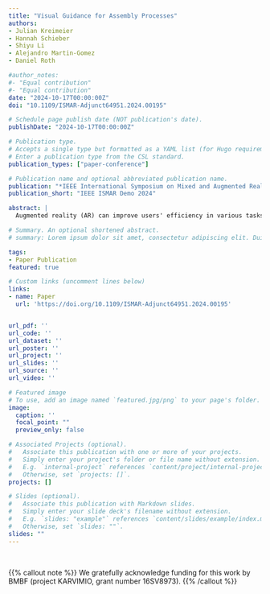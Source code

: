 ```yaml
---
title: "Visual Guidance for Assembly Processes"
authors:
- Julian Kreimeier
- Hannah Schieber
- Shiyu Li
- Alejandro Martin-Gomez
- Daniel Roth

#author_notes:
#- "Equal contribution"
#- "Equal contribution"
date: "2024-10-17T00:00:00Z"
doi: "10.1109/ISMAR-Adjunct64951.2024.00195"

# Schedule page publish date (NOT publication's date).
publishDate: "2024-10-17T00:00:00Z"

# Publication type.
# Accepts a single type but formatted as a YAML list (for Hugo requirements).
# Enter a publication type from the CSL standard.
publication_types: ["paper-conference"]

# Publication name and optional abbreviated publication name.
publication: "*IEEE International Symposium on Mixed and Augmented Reality (ISMAR) 2024*"
publication_short: "IEEE ISMAR Demo 2024"

abstract: |
  Augmented reality (AR) can improve users' efficiency in various tasks. AR allows to guide a user with superimposed information, for example, during an assembly process. While paper-based assembly instructions are cumbersome and time-consuming, deep-learning driven AR-based instructions can dynamically adapt to the assembly scene and augmented 3D information over the physical objects (in-situ). We present KARVIMIO, an AR assembly guidance application for instruments based on 3D printed parts as reproducible testbed. Our approach utilizes purely synthetic training data for pose estimation to allow an easy generalization of the approach to new assembly groups and other areas of use. 

# Summary. An optional shortened abstract.
# summary: Lorem ipsum dolor sit amet, consectetur adipiscing elit. Duis posuere tellus ac convallis placerat. Proin tincidunt magna sed ex sollicitudin condimentum.

tags:
- Paper Publication
featured: true

# Custom links (uncomment lines below)
links:
- name: Paper
  url: 'https://doi.org/10.1109/ISMAR-Adjunct64951.2024.00195'


url_pdf: ''
url_code: ''
url_dataset: ''
url_poster: ''
url_project: ''
url_slides: ''
url_source: ''
url_video: ''

# Featured image
# To use, add an image named `featured.jpg/png` to your page's folder. 
image:
  caption: ''
  focal_point: ""
  preview_only: false

# Associated Projects (optional).
#   Associate this publication with one or more of your projects.
#   Simply enter your project's folder or file name without extension.
#   E.g. `internal-project` references `content/project/internal-project/index.md`.
#   Otherwise, set `projects: []`.
projects: []

# Slides (optional).
#   Associate this publication with Markdown slides.
#   Simply enter your slide deck's filename without extension.
#   E.g. `slides: "example"` references `content/slides/example/index.md`.
#   Otherwise, set `slides: ""`.
slides: ""
---
```



<br>

{{% callout note %}}
We gratefully acknowledge funding for this work by BMBF (project KARVIMIO, grant number 16SV8973).
{{% /callout %}}
